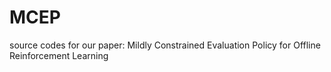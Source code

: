 # MCEP
source codes for our paper: Mildly Constrained Evaluation Policy for Offline Reinforcement Learning
